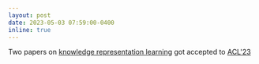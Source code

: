 ```yaml
---
layout: post
date: 2023-05-03 07:59:00-0400
inline: true
---
```


Two papers on [knowledge representation learning]() got accepted to [ACL'23](https://2023.aclweb.org/)